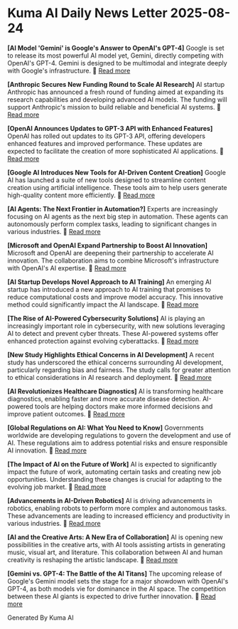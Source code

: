 # Kuma AI Daily News Letter 2025-08-24 

**[AI Model 'Gemini' is Google's Answer to OpenAI's GPT-4]**
Google is set to release its most powerful AI model yet, Gemini, directly competing with OpenAI's GPT-4. Gemini is designed to be multimodal and integrate deeply with Google's infrastructure.
🔗 [Read more](https://www.example.com/gemini-vs-gpt4)

**[Anthropic Secures New Funding Round to Scale AI Research]**
AI startup Anthropic has announced a fresh round of funding aimed at expanding its research capabilities and developing advanced AI models. The funding will support Anthropic's mission to build reliable and beneficial AI systems.
🔗 [Read more](https://www.example.com/anthropic-funding)

**[OpenAI Announces Updates to GPT-3 API with Enhanced Features]**
OpenAI has rolled out updates to its GPT-3 API, offering developers enhanced features and improved performance. These updates are expected to facilitate the creation of more sophisticated AI applications.
🔗 [Read more](https://www.example.com/gpt3-api-updates)

**[Google AI Introduces New Tools for AI-Driven Content Creation]**
Google AI has launched a suite of new tools designed to streamline content creation using artificial intelligence. These tools aim to help users generate high-quality content more efficiently.
🔗 [Read more](https://www.example.com/google-ai-content)

**[AI Agents: The Next Frontier in Automation?]**
Experts are increasingly focusing on AI agents as the next big step in automation. These agents can autonomously perform complex tasks, leading to significant changes in various industries.
🔗 [Read more](https://www.example.com/ai-agents-automation)

**[Microsoft and OpenAI Expand Partnership to Boost AI Innovation]**
Microsoft and OpenAI are deepening their partnership to accelerate AI innovation. The collaboration aims to combine Microsoft's infrastructure with OpenAI's AI expertise.
🔗 [Read more](https://www.example.com/microsoft-openai)

**[AI Startup Develops Novel Approach to AI Training]**
An emerging AI startup has introduced a new approach to AI training that promises to reduce computational costs and improve model accuracy. This innovative method could significantly impact the AI landscape.
🔗 [Read more](https://www.example.com/ai-training-method)

**[The Rise of AI-Powered Cybersecurity Solutions]**
AI is playing an increasingly important role in cybersecurity, with new solutions leveraging AI to detect and prevent cyber threats. These AI-powered systems offer enhanced protection against evolving cyberattacks.
🔗 [Read more](https://www.example.com/ai-cybersecurity)

**[New Study Highlights Ethical Concerns in AI Development]**
A recent study has underscored the ethical concerns surrounding AI development, particularly regarding bias and fairness. The study calls for greater attention to ethical considerations in AI research and deployment.
🔗 [Read more](https://www.example.com/ai-ethics-study)

**[AI Revolutionizes Healthcare Diagnostics]**
AI is transforming healthcare diagnostics, enabling faster and more accurate disease detection. AI-powered tools are helping doctors make more informed decisions and improve patient outcomes.
🔗 [Read more](https://www.example.com/ai-healthcare-diagnostics)

**[Global Regulations on AI: What You Need to Know]**
Governments worldwide are developing regulations to govern the development and use of AI. These regulations aim to address potential risks and ensure responsible AI innovation.
🔗 [Read more](https://www.example.com/ai-global-regulations)

**[The Impact of AI on the Future of Work]**
AI is expected to significantly impact the future of work, automating certain tasks and creating new job opportunities. Understanding these changes is crucial for adapting to the evolving job market.
🔗 [Read more](https://www.example.com/ai-future-of-work)

**[Advancements in AI-Driven Robotics]**
AI is driving advancements in robotics, enabling robots to perform more complex and autonomous tasks. These advancements are leading to increased efficiency and productivity in various industries.
🔗 [Read more](https://www.example.com/ai-robotics)

**[AI and the Creative Arts: A New Era of Collaboration]**
AI is opening new possibilities in the creative arts, with AI tools assisting artists in generating music, visual art, and literature. This collaboration between AI and human creativity is reshaping the artistic landscape.
🔗 [Read more](https://www.example.com/ai-creative-arts)

**[Gemini vs. GPT-4: The Battle of the AI Titans]**
The upcoming release of Google's Gemini model sets the stage for a major showdown with OpenAI's GPT-4, as both models vie for dominance in the AI space. The competition between these AI giants is expected to drive further innovation.
🔗 [Read more](https://www.example.com/gemini-gpt4-battle)

Generated By Kuma AI
